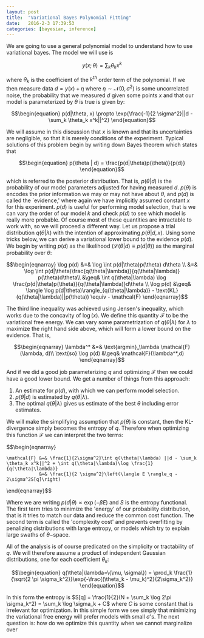 ```yaml
---
layout: post
title:  "Variational Bayes Polynomial Fitting"
date:   2016-2-3 17:39:53
categories: [bayesian, inference]
---
```


We are going to use a general polynomial model to understand how to use variational bayes.
The model we will use is

$$\begin{equation}
    y(x; \theta) = \sum_k \theta_k x^k
\end{equation}$$

where $\theta_k$ is the coefficient of the $k^{th}$ order term of the polynomial.
If we then measure data $d = y(x) + \eta$ where $\eta \sim \mathcal{N}(0, \sigma^2)$ is
some uncorrelated noise, the probability that we measured $d$ given some points
$x$ and that our model is parameterized by $\theta$ is true is given by:

$$\begin{equation}
    p(d|\theta, x) \propto \exp{\frac{-1}{2 \sigma^2}||d - \sum_k \theta_k x^k||^2}
\end{equation}$$

We will assume in this discussion that $x$ is known and that its uncertainties are negligible,
so that it is merely conditions of the experiment.
Typical solutions of this problem begin by writing down Bayes theorem which states that

$$\begin{equation}
    p(\theta | d) = \frac{p(d|\theta)p(\theta)}{p(d)}
\end{equation}$$

which is referred to the posterior distribution. That is, $p(\theta|d)$ is the probability
of our model parameters adjusted for having measured $d$. $p(\theta)$ is encodes the prior information
we may or may not have about $\theta$, and $p(d)$ is called the `evidence,' where again we have implicitly
assumed constant $x$ for this experiment. $p(d)$ is useful for performing model selection, that is we can
vary the order of our model $k$ and check $p(d)$ to see which model is really more probable. Of course
most of these quantities are intractable to work with, so we will proceed a different way. Let us propose
a trial distribution $q(\theta|\lambda)$ with the intention of approximating $p(\theta|d,x)$. Using some
tricks below, we can derive a variational lower bound to the evidence $p(d)$.
We begin by writing $p(d)$ as the likelihood ($\mathcal{L}(\theta | d) \equiv p(d|\theta)$) as the
marginal probability over $\theta$:

$$\begin{eqnarray}
    \log p(d) &=& \log \int p(d|\theta)p(\theta) d\theta \\
              &=& \log \int p(d|\theta)\frac{q(\theta|\lambda)}{q(\theta|\lambda)} p(\theta)d\theta\\
              &\geq& \int q(\theta|\lambda) \log \frac{p(d|\theta)p(\theta)}{q(\theta|\lambda)}d\theta \\
    \log p(d) &\geq& \langle \log p(d|\theta)\rangle_{q(\theta|\lambda)} - \text{KL}(q(\theta|\lambda)||p(\theta)) \equiv - \mathcal{F}
\end{eqnarray}$$

The third line inequality was achieved using Jensen's inequality, which works due to the concavity 
of $\log(x)$. We define this quantity $\mathcal{F}$ to be the variational free energy.
We can vary some parametrization of $q(\theta|\lambda)$ for $\lambda$
to maximize the right hand side above, which will form a lower bound on the evidence.
That is,

$$\begin{eqnarray}
    \lambda^* &=& \text{argmin}_\lambda \mathcal{F}(\lambda, d)\\
    \text{so} \log p(d) &\geq& \mathcal{F}(\lambda^*,d)
\end{eqnarray}$$

And if we did a good job parameterizing $q$ and optimizing $\mathcal{F}$ then we could have a good lower bound.
We get a number of things from this approach:

1. An estimate for $p(d)$, with which we can perform model selection.
2. $p(\theta\vert d)$ is estimated by $q(\theta\vert\lambda)$.
3. The optimal $q(\theta\vert\lambda)$ gives us estimate of 
the best $\theta$ including error estimates.

We will make the simplifying assumption that $p(\theta)$ is constant, then the KL-divergence
simply becomes the entropy of $q$. Therefore when optimizing this function $\mathcal{F}$ we can 
interpret the two terms:

$$\begin{eqnarray}

    \mathcal{F} &=& \frac{1}{2\sigma^2}\int q(\theta|\lambda) ||d - \sum_k \theta_k x^k||^2 + \int q(\theta|\lambda)\log \frac{1}{q(\theta|\lambda)}
                &=& \frac{1}{2 \sigma^2}\left(\langle E \rangle_q - 2\sigma^2S[q]\right)
\end{eqnarray}$$

Where we are writing $p(d\vert\theta) \propto \exp(-\beta E)$ and $S$ is the entropy functional.
The first term tries to minimize the 'energy' of our probability distribution, that is it tries to match
our data and reduce the common cost function. The second term is called the
'complexity cost' and prevents overfitting by penalizing distributions with large entropy, or models
which try to explain large swaths of $\theta-$space.

All of the analysis is of course predicated on the simplicity or tractability of $q$. We will therefore
assume a product of independent Gaussian distributions, one for each coefficient $\theta_k$:

$$\begin{equation}
    q(\theta|\lambda=\{\mu, \sigma\}) = \prod_k \frac{1}{\sqrt{2 \pi \sigma_k^2}}\exp{-\frac{(\theta_k - \mu_k)^2}{2\sigma_k^2}}
\end{equation}$$

In this form the entropy is $S[q] = \frac{1}{2}(N + \sum_k \log 2\pi \sigma_k^2) = \sum_k \log \sigma_k + C$ where $C$ is some constant that is irrelevant for optimization. In this simple form we see simply that minimizing the variational free energy will prefer models with small $\sigma$'s.
The next question is: how do we optimize this quantity when we cannot marginalize over 


